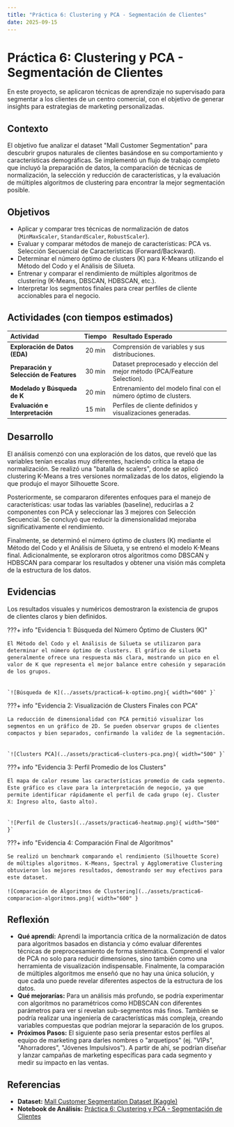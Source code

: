 ```yaml
---
title: "Práctica 6: Clustering y PCA - Segmentación de Clientes"
date: 2025-09-15
---
```


# Práctica 6: Clustering y PCA - Segmentación de Clientes

En este proyecto, se aplicaron técnicas de aprendizaje no supervisado para segmentar a los clientes de un centro comercial, con el objetivo de generar insights para estrategias de marketing personalizadas.

## Contexto
El objetivo fue analizar el dataset "Mall Customer Segmentation" para descubrir grupos naturales de clientes basándose en su comportamiento y características demográficas. Se implementó un flujo de trabajo completo que incluyó la preparación de datos, la comparación de técnicas de normalización, la selección y reducción de características, y la evaluación de múltiples algoritmos de clustering para encontrar la mejor segmentación posible.

## Objetivos
- Aplicar y comparar tres técnicas de normalización de datos (`MinMaxScaler`, `StandardScaler`, `RobustScaler`).
- Evaluar y comparar métodos de manejo de características: PCA vs. Selección Secuencial de Características (Forward/Backward).
- Determinar el número óptimo de clusters (K) para K-Means utilizando el Método del Codo y el Análisis de Silueta.
- Entrenar y comparar el rendimiento de múltiples algoritmos de clustering (K-Means, DBSCAN, HDBSCAN, etc.).
- Interpretar los segmentos finales para crear perfiles de cliente accionables para el negocio.

## Actividades (con tiempos estimados)

| Actividad | Tiempo | Resultado Esperado |
| :--- | :---: | :--- |
| **Exploración de Datos (EDA)** | 20 min | Comprensión de variables y sus distribuciones. |
| **Preparación y Selección de Features**| 30 min | Dataset preprocesado y elección del mejor método (PCA/Feature Selection). |
| **Modelado y Búsqueda de K** | 20 min | Entrenamiento del modelo final con el número óptimo de clusters. |
| **Evaluación e Interpretación** | 15 min | Perfiles de cliente definidos y visualizaciones generadas. |

## Desarrollo
El análisis comenzó con una exploración de los datos, que reveló que las variables tenían escalas muy diferentes, haciendo crítica la etapa de normalización. Se realizó una "batalla de scalers", donde se aplicó clustering K-Means a tres versiones normalizadas de los datos, eligiendo la que produjo el mayor Silhouette Score.

Posteriormente, se compararon diferentes enfoques para el manejo de características: usar todas las variables (baseline), reducirlas a 2 componentes con PCA y seleccionar las 3 mejores con Selección Secuencial. Se concluyó que reducir la dimensionalidad mejoraba significativamente el rendimiento.

Finalmente, se determinó el número óptimo de clusters (K) mediante el Método del Codo y el Análisis de Silueta, y se entrenó el modelo K-Means final. Adicionalmente, se exploraron otros algoritmos como DBSCAN y HDBSCAN para comparar los resultados y obtener una visión más completa de la estructura de los datos.

## Evidencias
Los resultados visuales y numéricos demostraron la existencia de grupos de clientes claros y bien definidos.

???+ info "Evidencia 1: Búsqueda del Número Óptimo de Clusters (K)"

    El Método del Codo y el Análisis de Silueta se utilizaron para determinar el número óptimo de clusters. El gráfico de silueta generalmente ofrece una respuesta más clara, mostrando un pico en el valor de K que representa el mejor balance entre cohesión y separación de los grupos.

    
    `![Búsqueda de K](../assets/practica6-k-optimo.png){ width="600" }`

???+ info "Evidencia 2: Visualización de Clusters Finales con PCA"

    La reducción de dimensionalidad con PCA permitió visualizar los segmentos en un gráfico de 2D. Se pueden observar grupos de clientes compactos y bien separados, confirmando la validez de la segmentación.

    
    `![Clusters PCA](../assets/practica6-clusters-pca.png){ width="500" }`

???+ info "Evidencia 3: Perfil Promedio de los Clusters"

    El mapa de calor resume las características promedio de cada segmento. Este gráfico es clave para la interpretación de negocio, ya que permite identificar rápidamente el perfil de cada grupo (ej. Cluster X: Ingreso alto, Gasto alto).

    
    `![Perfil de Clusters](../assets/practica6-heatmap.png){ width="500" }`

???+ info "Evidencia 4: Comparación Final de Algoritmos"

    Se realizó un benchmark comparando el rendimiento (Silhouette Score) de múltiples algoritmos. K-Means, Spectral y Agglomerative Clustering obtuvieron los mejores resultados, demostrando ser muy efectivos para este dataset.

    ![Comparación de Algoritmos de Clustering](../assets/practica6-comparacion-algoritmos.png){ width="600" }

## Reflexión
- **Qué aprendí:** Aprendí la importancia crítica de la normalización de datos para algoritmos basados en distancia y cómo evaluar diferentes técnicas de preprocesamiento de forma sistemática. Comprendí el valor de PCA no solo para reducir dimensiones, sino también como una herramienta de visualización indispensable. Finalmente, la comparación de múltiples algoritmos me enseñó que no hay una única solución, y que cada uno puede revelar diferentes aspectos de la estructura de los datos.
- **Qué mejorarías:** Para un análisis más profundo, se podría experimentar con algoritmos no paramétricos como HDBSCAN con diferentes parámetros para ver si revelan sub-segmentos más finos. También se podría realizar una ingeniería de características más compleja, creando variables compuestas que podrían mejorar la separación de los grupos.
- **Próximos Pasos:** El siguiente paso sería presentar estos perfiles al equipo de marketing para darles nombres o "arquetipos" (ej. "VIPs", "Ahorradores", "Jóvenes Impulsivos"). A partir de ahí, se podrían diseñar y lanzar campañas de marketing específicas para cada segmento y medir su impacto en las ventas.

## Referencias
- **Dataset:** [Mall Customer Segmentation Dataset (Kaggle)](https://www.kaggle.com/datasets/vjchoudhary7/customer-segmentation-tutorial-in-python)
- **Notebook de Análisis:** [Práctica 6: Clustering y PCA - Segmentación de Clientes](https://colab.research.google.com/drive/1ZOD7RAZYqwLpYOx5DnNBLu3YlhbUaRVQ?usp=sharing)
